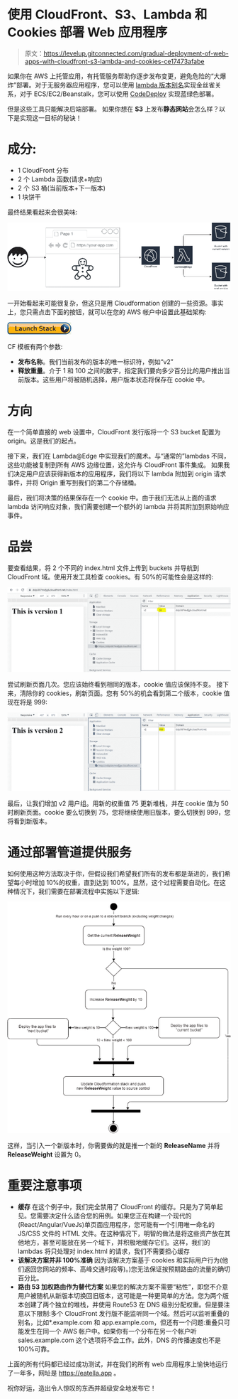# 使用 CloudFront、S3、Lambda 和 Cookies 部署 Web 应用程序

> 原文：<https://levelup.gitconnected.com/gradual-deployment-of-web-apps-with-cloudfront-s3-lambda-and-cookies-ce17473afabe>

如果你在 AWS 上托管应用，有托管服务帮助你逐步发布变更，避免危险的“大爆炸”部署。对于无服务器应用程序，您可以使用 [lambda 版本别名](https://docs.aws.amazon.com/serverless-application-model/latest/developerguide/automating-updates-to-serverless-apps.html)实现金丝雀关系，对于 ECS/EC2/Beanstalk，您可以使用 [CodeDeploy](https://docs.aws.amazon.com/AWSCloudFormation/latest/UserGuide/blue-green.html) 实现蓝绿色部署。

但是这些工具只能解决后端部署。
如果你想在 **S3** 上发布**静态网站**会怎么样？以下是实现这一目标的秘诀！

# 成分:

*   1 CloudFront 分布
*   2 个 Lambda 函数(请求+响应)
*   2 个 S3 桶(当前版本+下一版本)
*   1 块饼干

最终结果看起来会很美味:

![](img/b8d15b0ade46dafd9c2caf3001b38a8c.png)

一开始看起来可能很复杂，但这只是用 Cloudformation 创建的一些资源。事实上，您只需点击下面的按钮，就可以在您的 AWS 帐户中设置此基础架构:

[![](img/041e2bb303b11c98a9ae4c877b418cc2.png)](https://console.aws.amazon.com/cloudformation/home?region=us-east-1#/stacks/new?stackName=myteststack&templateURL=https://s3.amazonaws.com/medium-templates/gradual-deployment.yaml)

CF 模板有两个参数:

*   **发布名称**。我们当前发布的版本的唯一标识符，例如“v2”
*   **释放重量**。介于 1 和 100 之间的数字，指定我们要向多少百分比的用户推出当前版本。这些用户将被随机选择，用户版本状态将保存在 cookie 中。

# 方向

在一个简单直接的 web 设置中，CloudFront 发行版将一个 S3 bucket 配置为 origin。这是我们的起点。

接下来，我们在 Lambda@Edge 中实现我们的魔术。与“通常的”lambdas 不同，这些功能被复制到所有 AWS 边缘位置，这允许与 CloudFront 事件集成。
如果我们决定用户应该获得新版本的应用程序，我们将以下 lambda 附加到 origin 请求事件，并将 Origin 重写到我们的第二个存储桶。

最后，我们将决策的结果保存在一个 cookie 中。由于我们无法从上面的请求 lambda 访问响应对象，我们需要创建一个额外的 lambda 并将其附加到原始响应事件。

# 品尝

要查看结果，将 2 个不同的 index.html 文件上传到 buckets 并导航到 CloudFront 域。使用开发工具检查 cookies。有 50%的可能性会是这样的:

![](img/3761db4a01c1aa89f6b439279ebd7ce2.png)

尝试刷新页面几次。您应该始终看到相同的版本，cookie 值应该保持不变。
接下来，清除你的 cookies，刷新页面。您有 50%的机会看到第二个版本，cookie 值现在将是 999:

![](img/7463cc9c7333c6e83977c1008753a44a.png)

最后，让我们增加 v2 用户组。用新的权重值 75 更新堆栈，并在 cookie 值为 50 时刷新页面。cookie 要么切换到 75，您将继续使用旧版本，要么切换到 999，您将看到新版本。

# 通过部署管道提供服务

如何使用这种方法取决于你，但假设我们希望我们所有的发布都是渐进的，我们希望每小时增加 10%的权重，直到达到 100%。显然，这个过程需要自动化。在这种情况下，我们需要在部署流程中实施以下逻辑:

![](img/253ac2e6effa09072cc49e6b24568e93.png)

这样，当引入一个新版本时，你需要做的就是推一个新的 **ReleaseName** 并将 **ReleaseWeight** 设置为 0。

# **重要注意事项**

*   **缓存** 在这个例子中，我们完全禁用了 CloudFront 的缓存。只是为了简单起见。您需要决定什么适合您的用例。如果您正在构建一个现代的(React/Angular/VueJs)单页面应用程序，您可能有一个引用唯一命名的 JS/CSS 文件的 HTML 文件。在这种情况下，明智的做法是将这些资产放在其他地方，甚至可能放在另一个域下，并积极地缓存它们。这样，我们的 lambdas 将只处理对 index.html 的请求，我们不需要担心缓存
*   **该解决方案并非 100%准确** 因为该解决方案基于 cookies 和实际用户行为(他们返回您网站的频率、高峰交通时段等)。)您无法保证按预期路由的流量的确切百分比。
*   **路由 53 加权路由作为替代方案** 如果您的解决方案不需要“粘性”，即您不介意用户被随机从新版本切换回旧版本，这可能是一种更简单的方法。您为两个版本创建了两个独立的堆栈，并使用 Route53 在 DNS 级别分配权重。但是要注意以下限制:多个 CloudFront 发行版不能监听同一个域。然后可以监听重叠的别名，比如*.example.com 和 app.example.com，但还有一个问题:重叠只可能发生在同一个 AWS 帐户中。如果你有一个分布在另一个帐户听 sales.example.com 这个选项将不会工作。此外，DNS 的传播速度也不是 100%可靠。

上面的所有代码都已经过成功测试，并在我们的所有 web 应用程序上愉快地运行了一年多，网址是 https://eatella.app 。

祝你好运，造出令人惊叹的东西并超级安全地发布它！